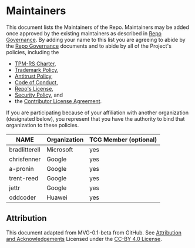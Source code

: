 # Maintainers

This document lists the Maintainers of the Repo. Maintainers may be added
once approved by the existing maintainers as described in [Repo Governance].
By adding your name to this list you are agreeing to
abide by the  [Repo Governance] documents and to abide by all of the
Project's policies, including the

* [TPM-RS Charter],
* [Trademark Policy],
* [Antitrust Policy],
* [Code of Conduct],
* [Repo's License],
* [Security Policy], and
* the [Contributor License Agreement].

If you are participating because of your
affiliation with another organization (designated below), you represent that you
have the authority to bind that organization to these policies.

| **NAME** | **Organization** | **TCG Member (optional)** |
| --- | --- | --- |
| bradlitterell | Microsoft | yes |
| chrisfenner | Google | yes |
| a-pronin | Google | yes |
| trent-reed | Google | yes |
| jettr | Google | yes |
| oddcoder | Huawei | yes |

## Attribution

This document adapted from MVG-0.1-beta from GitHub.
See [Attribution and Acknowledgements]
Licensed under the [CC-BY 4.0 License].

[Antitrust Policy]: https://github.com/tpm-rs/governance/blob/main/project-docs/ANTITRUST.md
[Attribution and Acknowledgements]: https://github.com/tpm-rs/governance/blob/main/project-docs/ACKNOWLEDGEMENTS.md
[CC-BY 4.0 License]: https://creativecommons.org/licenses/by-sa/4.0/
[Code of Conduct]: https://github.com/tpm-rs/governance/blob/main/project-docs/CODE-OF-CONDUCT.md
[Contributor License Agreement]: https://github.com/tpm-rs/governance/blob/main/project-docs/CONTRIBUTOR-LICENSE-AGREEMENT.md
[Repo's License]: ./LICENSE.md
[Repo Governance]: ./GOVERNANCE.md
[Security Policy]: https://github.com/tpm-rs/governance/blob/main/project-docs/SECURITY.md
[TPM-RS Charter]: https://github.com/tpm-rs/governance/blob/main/project-docs/CHARTER.md
[Trademark Policy]: https://github.com/tpm-rs/governance/blob/main/project-docs/TRADEMARKS.md
